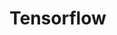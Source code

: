 # Tensorflow

<!--
Fuck You my ISP ![Screenshot 2020-10-11 07:13:17](https://user-images.githubusercontent.com/28893833/95814079-c7a8bd00-0d19-11eb-98f7-c6fea380cf2c.png)
Fuck you github https://docs.github.com/en/free-pro-team@latest/github/managing-large-files/about-git-large-file-storage
Samsung old (the photo)
also fuck you dscho https://github.com/git-for-windows/git/issues/1063 (bc he mean af)
-->
